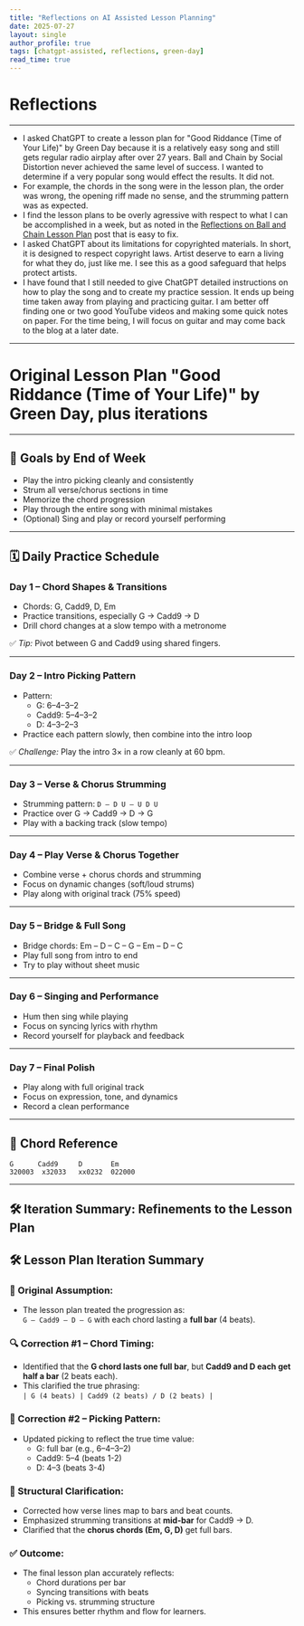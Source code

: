```yaml
---
title: "Reflections on AI Assisted Lesson Planning"
date: 2025-07-27
layout: single
author_profile: true
tags: [chatgpt-assisted, reflections, green-day]
read_time: true
---
```


# Reflections

---

- I asked ChatGPT to create a lesson plan for "Good Riddance (Time of Your Life)" by Green Day because it is a relatively easy song and still gets regular radio airplay after over 27 years.  Ball and Chain by Social Distortion never achieved the same level of success.  I wanted to determine if a very popular song would effect the results.  It did not.
- For example, the chords in the song were in the lesson plan, the order was wrong, the opening riff made no sense, and the strumming pattern was as expected.
- I find the lesson plans to be overly agressive with respect to what I can be accomplished in a week, but as noted in the [Reflections on Ball and Chain Lesson Plan](https://jamesdickpro.github.io/myaiguitarbuddy/2025/07/21/reflections-on-ball-and-chain-lesson-plan.html) post that is easy to fix.
- I asked ChatGPT about its limitations for copyrighted materials.  In short, it is designed to respect copyright laws.  Artist deserve to earn a living for what they do, just like me.  I see this as a good safeguard that helps protect artists. 
- I have found that I still needed to give ChatGPT detailed instructions on how to play the song and to create my practice session.  It ends up being time taken away from playing and practicing guitar.  I am better off finding one or two good YouTube videos and making some quick notes on paper.  For the time being, I will focus on guitar and may come back to the blog at a later date.

---

# Original Lesson Plan "Good Riddance (Time of Your Life)" by Green Day, plus iterations

---

## 🎯 Goals by End of Week

- Play the intro picking cleanly and consistently  
- Strum all verse/chorus sections in time  
- Memorize the chord progression  
- Play through the entire song with minimal mistakes  
- (Optional) Sing and play or record yourself performing

---

## 🗓️ Daily Practice Schedule

### **Day 1 – Chord Shapes & Transitions**
- Chords: G, Cadd9, D, Em
- Practice transitions, especially G → Cadd9 → D
- Drill chord changes at a slow tempo with a metronome

✅ *Tip:* Pivot between G and Cadd9 using shared fingers.

---

### **Day 2 – Intro Picking Pattern**
- Pattern:
  - G: 6–4–3–2  
  - Cadd9: 5–4–3–2  
  - D: 4–3–2–3  
- Practice each pattern slowly, then combine into the intro loop

✅ *Challenge:* Play the intro 3× in a row cleanly at 60 bpm.

---

### **Day 3 – Verse & Chorus Strumming**
- Strumming pattern: `D – D U – U D U`
- Practice over G → Cadd9 → D → G
- Play with a backing track (slow tempo)

---

### **Day 4 – Play Verse & Chorus Together**
- Combine verse + chorus chords and strumming
- Focus on dynamic changes (soft/loud strums)
- Play along with original track (75% speed)

---

### **Day 5 – Bridge & Full Song**
- Bridge chords: Em – D – C – G – Em – D – C
- Play full song from intro to end
- Try to play without sheet music

---

### **Day 6 – Singing and Performance**
- Hum then sing while playing
- Focus on syncing lyrics with rhythm
- Record yourself for playback and feedback

---

### **Day 7 – Final Polish**
- Play along with full original track
- Focus on expression, tone, and dynamics
- Record a clean performance

---

## 🎵 Chord Reference

```
G      Cadd9     D       Em
320003  x32033   xx0232  022000
```

---

## 🛠️ Iteration Summary: Refinements to the Lesson Plan

## 🛠️ Lesson Plan Iteration Summary

### 🔄 Original Assumption:
- The lesson plan treated the progression as:  
  `G – Cadd9 – D – G` with each chord lasting a **full bar** (4 beats).

### 🔍 Correction #1 – Chord Timing:
- Identified that the **G chord lasts one full bar**, but **Cadd9 and D each get half a bar** (2 beats each).
- This clarified the true phrasing:  
  `| G (4 beats) | Cadd9 (2 beats) / D (2 beats) |`

### 🎵 Correction #2 – Picking Pattern:
- Updated picking to reflect the true time value:
  - G: full bar (e.g., 6–4–3–2)
  - Cadd9: 5–4 (beats 1-2)
  - D: 4–3 (beats 3-4)

### 🧱 Structural Clarification:
- Corrected how verse lines map to bars and beat counts.
- Emphasized strumming transitions at **mid-bar** for Cadd9 → D.
- Clarified that the **chorus chords (Em, G, D)** get full bars.

### ✅ Outcome:
- The final lesson plan accurately reflects:
  - Chord durations per bar
  - Syncing transitions with beats
  - Picking vs. strumming structure
- This ensures better rhythm and flow for learners.

